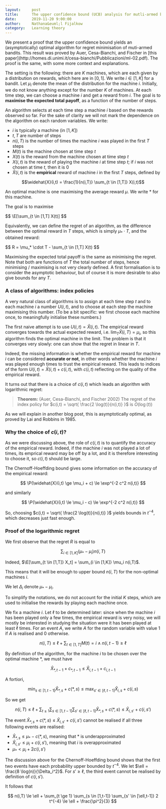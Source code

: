 ```yaml
---
layout:     post
title:      The upper confidence bound (UCB) analysis for mutli-armed bandits 
date:       2019-11-20 9:00:00
author:     Nathana&euml;l Fijalkow
category:   Learning theory
---
```


<script type="text/x-mathjax-config">
MathJax.Hub.Config({
  TeX: {
    Macros: {
      R: "{\\mathbb{R}}",
      Q: "{\\mathbb{Q}}",
      N: "{\\mathbb{N}}",
      Z: "{\\mathbb{Z}}",
      A: "{\\mathcal{A}}",
      B: "{\\mathcal{B}}",
      E: "{\\mathbb{E}}",
      P: "{\\mathbb{P}}",
    }
  }
});
</script>

<p class="intro"><span class="dropcap">W</span>e present a proof that the upper confidence bound yields an (asymptotically) optimal algorithm for regret minimisation of muti-armed bandits.
This result was proved by Auer, Cesa-Bianchi, and Fischer in [this paper](http://homes.di.unimi.it/cesa-bianchi/Pubblicazioni/ml-02.pdf). The proof is the same, with some more context and explanations.</p>

The setting is the following: there are $K$ machines, which are each given by a distribution on rewards, which here are in $[0,1]$.
We write $i \in [1,K]$ for a bandit. Let $\mu_i$ denote the mean of the distribution for the machine $i$.
Initially, we do not know anything except for the number $K$ of machines.
At each time step, we can choose a machine $i$ and get a reward from $i$. 
The goal is to **maximise the expected total payoff**, as a function of the number of steps.

An algorithm selects at each time step a machine $i$ based on the rewards observed so far. 
For the sake of clarity we will not mark the dependence on the algorithm on each random variables.
We write:
* $i$ is typically a machine (in $[1,K]$)
* $t,T$ are number of steps
* $n(i,T)$ is the number of times the machine $i$ was played in the first $T$ steps
* $M(t)$ is the machine chosen at time step $t$
* $X(t)$ is the reward from the machine chosen at time step $t$
* $X(i,t)$ is the reward of playing the machine $i$ at time step $t$; if $i$ was not chosen at time $t$, then it is $0$
* $\widehat{X}(i,t)$ is the **empirical** reward of machine $i$ in the first $T$ steps, defined by

$$\widehat{X}(i,t) = \frac{1}{n(i,T)} \sum_{t \in [1,T]} X(i,t)$$

An optimal machine is one maximising the average reward $\mu$. We write $*$ for this machine.

The goal is to maximise

$$
\E[\sum_{t \in [1,T] X(t)]
$$

Equivalently, we can define the regret of an algorithm, as the difference between the optimal reward in $T$ steps,
which is simply $\mu_* \cdot T$, and the obtained reward:

$$
R = \mu_* \cdot T - \sum_{t \in [1,T] X(t)
$$

Maximising the expected total payoff is the same as minimising the regret.
Note that both are functions of $T$ the total number of steps, hence minimising / maximising is not very clearly defined.
A first formalisation is to consider the asymptotic behaviour, but of course it is more desirable to also give bounds for any $T$.

### A class of algorithms: index policies

A very natural class of algorithms is to assign at each time step $t$ and to each machine $i$ a number $U(i,t)$, 
and to choose at each step the machine maximising this number.
(To be a bit specific: we first choose each machine once, to meaningfully initialise these numbers.)

The first naive attempt is to use $U(i,t) = \widehat{X}(i,t)$.
The empirical reward converges towards the actual expected reward, i.e. $\lim_T \widehat{X}(i,T) = \mu_i$,
so this algorithm finds the optimal machine in the limit.
The problem is that it converges very slowly: one can show that the regret in linear in $T$.

Indeed, the missing information is whether the empirical reward for machine $i$ can be considered **accurate or not**, 
in other words whether the machine $i$ was played enough times to trust the empirical reward.
This leads to indices of the form $U(i,t) = \widehat{X}(i,t) + c(i,t)$, with $c(i,t)$ reflecting on the quality of the empirical reward.

It turns out that there is a choice of $c(i,t)$ which leads an algorithm with logarithmic regret:

> **Theorem:** (Auer, Cesa-Bianchi, and Fischer 2002)
The regret of the index policy for $c(i,t) = \sqrt{ \frac{2 \log(t)}{n(i,t)} }$ is $O(\log(t))$

As we will explain in another blog post, this is asymptotically optimal, as proved by Lai and Robbins in 1985.

### Why the choice of $c(i,t)$?

As we were discussing above, the role of $c(i,t)$ is to quantify the accuracy of the empirical reward.
Indeed, if the machine $i$ was not played a lot of times, its emprical reward may be off by a lot, and it is therefore interesting to choose it, so $c(i,t)$ should be large.

The Chernoff-Hoeffding bound gives some information on the accuracy of the empirical reward:

$$
\P(\widehat{X}(i,t) \ge \mu_i + c) \le \exp^{-2 c^2 n(i,t)}
$$

and similarly

$$
\P(\widehat{X}(i,t) \le \mu_i - c) \le \exp^{-2 c^2 n(i,t)}
$$

So, choosing $c(i,t) = \sqrt{ \frac{2 \log(t)}{n(i,t)} }$ yields bounds in $t^{-4}$, which decreases just fast enough.

### Proof of the logarithmic regret

We first observe that the regret $R$ is equal to

$$
\sum_{i \in [1,K]} (\mu_* - \mu_i) n(i,T)
$$

Indeed, $\E[\sum_{t \in [1,T]} X_t] = \sum_{i \in [1,K]} \mu_i n(i,T)$.

This means that it will be enough to upper bound $n(i,T)$ for the non-optimal machines $i$.

We let $\Delta_i$ denote $\mu_* - \mu_i$.

To simplify the notations, we do not account for the initial $K$ steps, which are used to initialise the rewards by playing each machine once.

We fix a machine $i$. 
Let $\ell$ to be determined later: since when the machine $i$ has been played only a few times, the empirical reward is very noisy,
we will mostly be interested in studying the situation were it has been played at least $\ell$ times.
For an event $A$, we write ${A}$ for the random variable with value $1$ if $A$ is realised and $0$ otherwise. 

$$
n(i,T) \le \ell + \sum_{t \in [1,T]} {M(t) = i \wedge n(i,t-1) \ge \ell}
$$

By definition of the algorithm, for the machine $i$ to be chosen over the optimal machine $*$, we must have

$$
\widehat{X}_{*,t-1} + c_{*,t-1} \le \widehat{X}_{i,t-1} + c_{i,t-1}
$$

A fortiori,

$$
\min_{s \in [1,t-1]} \widehat{X}_{*,s} + c(*,s) \le \max_{s' \in [\ell,t-1]} \widehat{X}_{i,s} + c(i,s)
$$

So we get

$$
n(i,T) \le \ell + \sum_{t \ge 1} \sum_{s \in [1,t-1]} \sum_{s' \in [\ell,t-1]} { \widehat{X}_{*,s} + c(*,s) \le \widehat{X}_{i,s'} + c(i,s') }
$$

The event $\widehat{X}_{*,s} + c(*,s) \le \widehat{X}_{i,s'} + c(i,s')$ cannot be realised if all three following events are realised:
* $\widehat{X}_{*,s} \le \mu_* - c(*,s)$, meaning that $*$ is underapproximated
* $\widehat{X}_{i,s'} \le \mu_i + c(i,s')$, meaning that $i$ is overapproximated
* $\mu_* < \mu_i + 2 c(i,s')$

The discussion above for the Chernoff-Hoeffding bound shows that the first two events have each probability upper bounded by $t^{-4}$.
We let $\ell = \frac{8 \log(n)}{\Delta_i^2}$.
For $s' \ge \ell$, the third event cannot be realised by definition of $c(i,s')$.

It follows that

$$
n(i,T) \le \ell + \sum_{t \ge 1} \sum_{s \in [1,t-1]} \sum_{s' \in [\ell,t-1]} 2 t^{-4} \le \ell + \frac{\pi^2}{3}
$$

